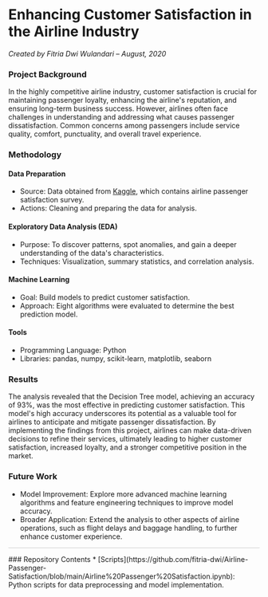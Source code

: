 # Enhancing Customer Satisfaction in the Airline Industry

_Created by Fitria Dwi Wulandari – August, 2020_

### **Project Background**
In the highly competitive airline industry, customer satisfaction is crucial for maintaining passenger loyalty, enhancing the airline's reputation, and ensuring long-term business success. However, airlines often face challenges in understanding and addressing what causes passenger dissatisfaction. Common concerns among passengers include service quality, comfort, punctuality, and overall travel experience.

### **Methodology**
#### **Data Preparation**
* Source: Data obtained from [Kaggle](https://www.kaggle.com/datasets/teejmahal20/airline-passenger-satisfaction), which contains airline passenger satisfaction survey.
* Actions: Cleaning and preparing the data for analysis.

#### **Exploratory Data Analysis (EDA)**
* Purpose: To discover patterns, spot anomalies, and gain a deeper understanding of the data's characteristics.
* Techniques: Visualization, summary statistics, and correlation analysis.

#### **Machine Learning**
* Goal: Build models to predict customer satisfaction.
* Approach: Eight algorithms were evaluated to determine the best prediction model.

#### **Tools**
* Programming Language: Python
* Libraries: pandas, numpy, scikit-learn, matplotlib, seaborn

### **Results**
The analysis revealed that the Decision Tree model, achieving an accuracy of 93%, was the most effective in predicting customer satisfaction. This model's high accuracy underscores its potential as a valuable tool for airlines to anticipate and mitigate passenger dissatisfaction. By implementing the findings from this project, airlines can make data-driven decisions to refine their services, ultimately leading to higher customer satisfaction, increased loyalty, and a stronger competitive position in the market.

### **Future Work**
* Model Improvement: Explore more advanced machine learning algorithms and feature engineering techniques to improve model accuracy.
* Broader Application: Extend the analysis to other aspects of airline operations, such as flight delays and baggage handling, to further enhance customer experience.

<hr style="height:1px; border:none; color:#ccc; background-color:#ccc;" />
### Repository Contents
* [Scripts](https://github.com/fitria-dwi/Airline-Passenger-Satisfaction/blob/main/Airline%20Passenger%20Satisfaction.ipynb): Python scripts for data preprocessing and model implementation.
